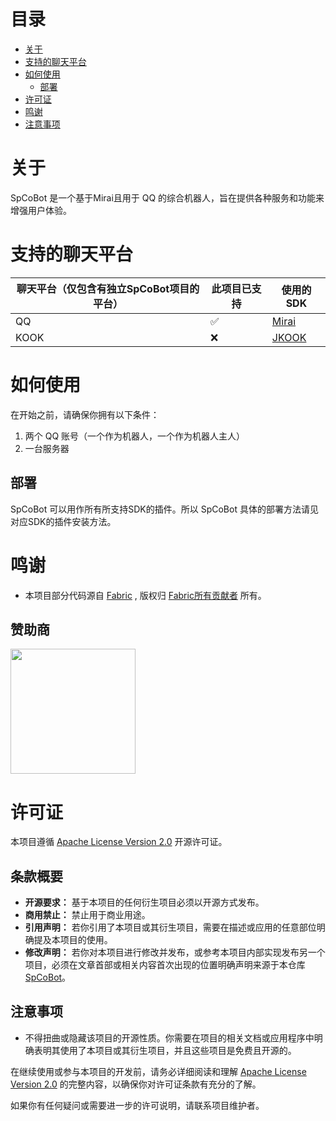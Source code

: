 # 目录

- [关于](#关于)
- [支持的聊天平台](#支持的聊天平台)
- [如何使用](#如何使用)
    - [部署](#部署)
- [许可证](#许可证)
- [鸣谢](#鸣谢)
- [注意事项](#注意事项)

# 关于

SpCoBot 是一个基于Mirai且用于 QQ 的综合机器人，旨在提供各种服务和功能来增强用户体验。

# 支持的聊天平台

| 聊天平台（仅包含有独立SpCoBot项目的平台） | 此项目已支持 | 使用的SDK                                         |
|--------------------------|--------|------------------------------------------------|
| QQ                       | ✅      | [Mirai](https://github.com/mamoe/mirai)        |
| KOOK                     | ❌      | [JKOOK](https://github.com/SNWCreations/JKook) |

# 如何使用

在开始之前，请确保你拥有以下条件：

1. 两个 QQ 账号（一个作为机器人，一个作为机器人主人）
2. 一台服务器

## 部署

SpCoBot 可以用作所有所支持SDK的插件。所以 SpCoBot 具体的部署方法请见对应SDK的插件安装方法。

# 鸣谢

- 本项目部分代码源自 [Fabric](https://github.com/FabricMC/fabric) , 版权归 [Fabric所有贡献者](https://github.com/FabricMC/fabric/graphs/contributors) 所有。

## 赞助商

[<img src="https://resources.jetbrains.com/storage/products/company/brand/logos/jb_beam.png" width="200"/>](https://www.jetbrains.com/)

# 许可证

本项目遵循 [Apache License Version 2.0](https://www.apache.org/licenses/LICENSE-2.0) 开源许可证。

## 条款概要

- **开源要求：** 基于本项目的任何衍生项目必须以开源方式发布。
- **商用禁止：** 禁止用于商业用途。
- **引用声明：** 若你引用了本项目或其衍生项目，需要在描述或应用的任意部位明确提及本项目的使用。
- **修改声明：** 若你对本项目进行修改并发布，或参考本项目内部实现发布另一个项目，必须在文章首部或相关内容首次出现的位置明确声明来源于本仓库 [SpCoBot](https://github.com/SpCoGov/SpCoBot)。

## 注意事项

- 不得扭曲或隐藏该项目的开源性质。你需要在项目的相关文档或应用程序中明确表明其使用了本项目或其衍生项目，并且这些项目是免费且开源的。

在继续使用或参与本项目的开发前，请务必详细阅读和理解 [Apache License Version 2.0](https://www.apache.org/licenses/LICENSE-2.0) 的完整内容，以确保你对许可证条款有充分的了解。

如果你有任何疑问或需要进一步的许可说明，请联系项目维护者。
